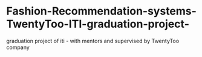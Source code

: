 # Fashion-Recommendation-systems-TwentyToo-ITI-graduation-project-
graduation project of iti - with mentors and supervised by TwentyToo company
